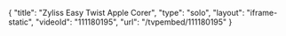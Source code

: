 {
    "title": "Zyliss Easy Twist Apple Corer",
    "type": "solo",
    "layout": "iframe-static",
    "videoId": "111180195",
    "url": "\/tvpembed\/111180195"
}